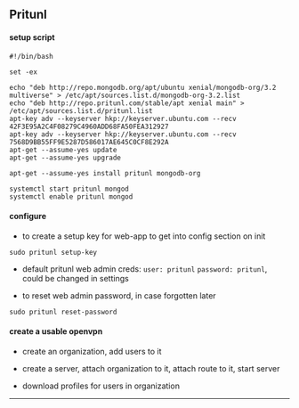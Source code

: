 
## Pritunl

#### setup script

```
#!/bin/bash

set -ex

echo "deb http://repo.mongodb.org/apt/ubuntu xenial/mongodb-org/3.2 multiverse" > /etc/apt/sources.list.d/mongodb-org-3.2.list
echo "deb http://repo.pritunl.com/stable/apt xenial main" > /etc/apt/sources.list.d/pritunl.list
apt-key adv --keyserver hkp://keyserver.ubuntu.com --recv 42F3E95A2C4F08279C4960ADD68FA50FEA312927
apt-key adv --keyserver hkp://keyserver.ubuntu.com --recv 7568D9BB55FF9E5287D586017AE645C0CF8E292A
apt-get --assume-yes update
apt-get --assume-yes upgrade

apt-get --assume-yes install pritunl mongodb-org

systemctl start pritunl mongod
systemctl enable pritunl mongod
```

#### configure

* to create a setup key for web-app to get into config section on init

```
sudo pritunl setup-key
```

* default pritunl web admin creds: `user: pritunl` `password: pritunl`, could be changed in settings


* to reset web admin password, in case forgotten later

```
sudo pritunl reset-password
```

#### create a usable openvpn

* create an organization, add users to it

* create a server, attach organization to it, attach route to it, start server

* download profiles for users in organization

---
